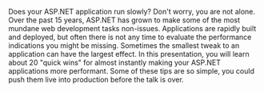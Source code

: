 Does your ASP.NET application run slowly?  Don't worry, you are not alone.  Over the past 15 years, ASP.NET has grown to make some of the most mundane web development tasks non-issues.  Applications are rapidly built and deployed, but often there is not any time to evaluate the performance indications you might be missing.  Sometimes the smallest tweak to an application can have the largest effect.  In this presentation, you will learn about 20 "quick wins" for almost instantly making your ASP.NET applications more performant.  Some of these tips are so simple, you could push them live into production before the talk is over.
